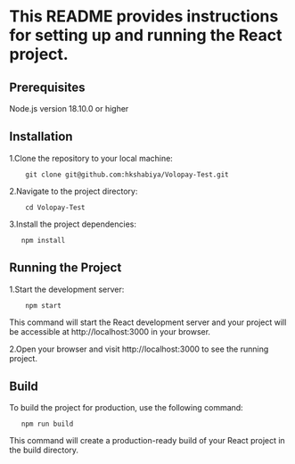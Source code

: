 # This README provides instructions for setting up and running the React project.


## Prerequisites

Node.js version 18.10.0 or higher

## Installation

1.Clone the repository to your local machine:

        git clone git@github.com:hkshabiya/Volopay-Test.git

2.Navigate to the project directory:

        cd Volopay-Test

3.Install the project dependencies:

       npm install


## Running the Project

1.Start the development server:

        npm start

This command will start the React development server and your project will be accessible at http://localhost:3000 in your browser.

2.Open your browser and visit http://localhost:3000 to see the running project.

##  Build

To build the project for production, use the following command:

       npm run build

This command will create a production-ready build of your React project in the build directory.

